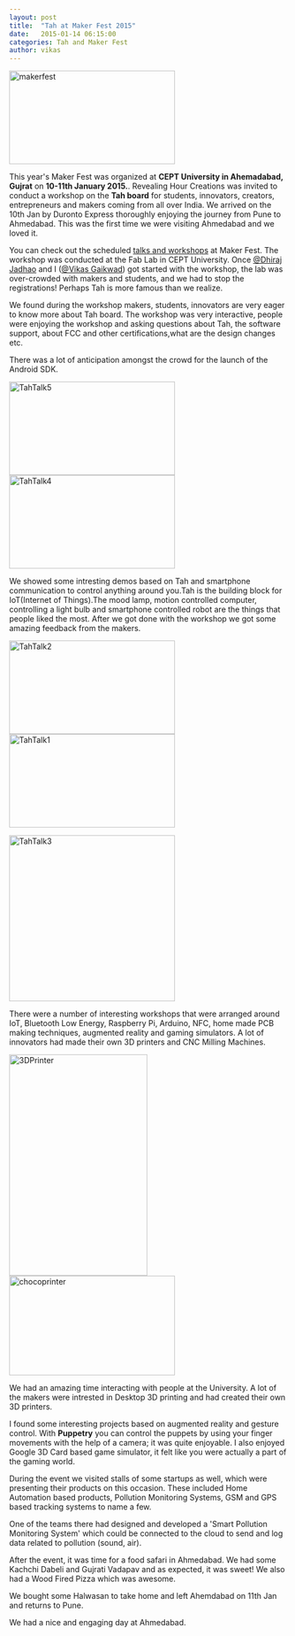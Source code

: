 ```yaml
---
layout: post
title:  "Tah at Maker Fest 2015"
date:   2015-01-14 06:15:00
categories: Tah and Maker Fest
author: vikas 
---
```


<img src="https://cloud.githubusercontent.com/assets/8414343/5739816/88bea81a-9c23-11e4-9737-23ba98c75e63.jpg" width="300" height="169" alt='makerfest'>

This year's Maker Fest was organized at **CEPT University in Ahemadabad, Gujrat** on **10-11th January 2015.**. Revealing Hour Creations was invited to conduct a workshop on the **Tah board** for students, innovators, creators, entrepreneurs and makers coming from all over India. We arrived on the 10th Jan by Duronto Express thoroughly enjoying the journey from Pune to Ahmedabad. This was the first time we were visiting Ahmedabad and we loved it.

You can check out the scheduled [talks and workshops](http://www.makerfest.com/workshops/) at Maker Fest. 
The workshop was conducted at the Fab Lab in CEPT University. Once [@Dhiraj Jadhao](https://www.twitter.com/dhirajjadhao) and I ([@Vikas Gaikwad](https://www.twitter.com/vksgaikwad3)) got started with the workshop, the lab was over-crowded with makers and students, and we had to stop the registrations! Perhaps Tah is more famous than we realize.

We found during the workshop makers, students, innovators are very eager to know more about Tah board. The workshop was very interactive, people were enjoying the workshop and asking questions about Tah, the software support, about FCC and other certifications,what are the design changes etc.

There was a lot of anticipation amongst the crowd for the launch of the Android SDK.
 
<img src="https://cloud.githubusercontent.com/assets/8414343/5740246/a8910198-9c27-11e4-84c9-3c5a58a92f7a.jpg" width="300" height="169" alt='TahTalk5'> <img src="https://cloud.githubusercontent.com/assets/8414343/5740347/9bd5c41a-9c28-11e4-94b1-b04de2a16d7e.jpg" width="300" height="169" alt='TahTalk4'>

We showed some intresting demos based on Tah and smartphone communication to control anything around you.Tah is the building block for IoT(Internet of Things).The mood lamp, motion controlled computer, controlling a light bulb and smartphone controlled robot are the things that people liked the most. After we got done with the workshop we got some amazing feedback from the makers.

<img src="https://cloud.githubusercontent.com/assets/8414343/5740399/18fb2c5a-9c29-11e4-8016-f250441ee324.jpg" width="300" height="169" alt='TahTalk2'> <img src="https://cloud.githubusercontent.com/assets/8414343/5740435/680d2f8c-9c29-11e4-92c2-ac7778e96f77.jpg" width="300" height="169" alt='TahTalk1'>

<img src="https://cloud.githubusercontent.com/assets/8414343/5740506/0bb9fc78-9c2a-11e4-978b-2d2f5789dad2.jpg" width="300" height="300" alt='TahTalk3'>


There were a number of interesting workshops that were arranged around IoT, Bluetooth Low Energy, Raspberry Pi, Arduino, NFC, home made PCB making techniques, augmented reality and gaming simulators. A lot of innovators had made their own 3D printers and CNC Milling Machines.

<img src="https://cloud.githubusercontent.com/assets/8414343/5740564/9414be00-9c2a-11e4-9cec-3cfffe51fbe0.jpg" width="250" height="400" alt='3DPrinter'> <img src="https://cloud.githubusercontent.com/assets/8414343/5740620/00427a04-9c2b-11e4-9e4c-7225c72b60e0.jpg" width="300" height="180	" alt='chocoprinter'>

We had an amazing time interacting with people at the University. A lot of the makers were intrested in Desktop 3D printing and had created their own 3D printers.

I found some interesting projects based on augmented reality and gesture control. With **Puppetry** you can control the puppets by using your finger movements with the help of a camera; it was quite enjoyable. I also enjoyed Google 3D Card based game simulator, it felt like you were actually a part of the gaming world.

During the event we visited stalls of some startups as well, which were presenting their products on this occasion. These included Home Automation based products, Pollution Monitoring Systems, GSM and GPS based tracking systems to name a few.

One of the teams there had designed and developed a 'Smart Pollution Monitoring System' which could be connected to the cloud to send and log data related to pollution (sound, air).

After the event, it was time for a food safari in Ahmedabad. We had some Kachchi Dabeli and Gujrati Vadapav and as expected, it was sweet! We also had a Wood Fired Pizza which was awesome.

We bought some Halwasan to take home and left Ahemdabad on 11th Jan and returns to Pune.

We had a nice and engaging day at Ahmedabad.
